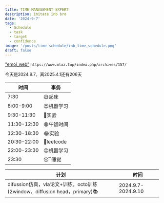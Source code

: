 ```yaml
---
title: TIME MANAGEMENT EXPERT
description: imitate inb bro 
date: '2024-9-7'
tags:
  - Schedule
  - task
  - target
  - confidence
image: '/posts/time-schedule/inb_time_schedule.png'
draft: false
---
```

["emoj_web"](https://www.mlxz.top/index.php/archives/157/)
`https://www.mlxz.top/index.php/archives/157/`

今天是2024.9.7，离2025.4.1还有206天

| 时间 | 事务 |
| --- | --- |
| 7:30 | 😅起床 |
| 8:00-9:00 | 😉机器学习 |
| 9:30-11:30 | 🫠实验 |
| 11:30-12:30 | 😁午饭时间 |
| 12:30-18:30 | 😂实验 |
| 20:30-22:00 | 🙂leetcode |
| 22:00-23:30 | 😉机器学习 |
| 23:30 | 😴睡觉 |

| 计划 | 时间 |
| --- | --- |
|difussion仿真，vla论文+训练，octo训练(2window，diffusion head，primary)📚|2024.9.7-2024.9.10|


